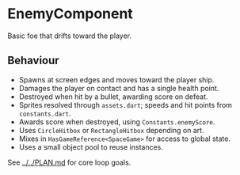 # EnemyComponent

Basic foe that drifts toward the player.

## Behaviour

- Spawns at screen edges and moves toward the player ship.
- Damages the player on contact and has a single health point.
- Destroyed when hit by a bullet, awarding score on defeat.
- Sprites resolved through `assets.dart`; speeds and hit points from `constants.dart`.
- Awards score when destroyed, using `Constants.enemyScore`.
- Uses `CircleHitbox` or `RectangleHitbox` depending on art.
- Mixes in `HasGameReference<SpaceGame>` for access to global state.
- Uses a small object pool to reuse instances.

See [../../PLAN.md](../../PLAN.md) for core loop goals.
